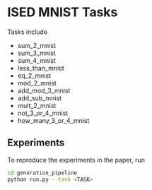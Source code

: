 # ISED MNIST Tasks

Tasks include
- sum_2_mnist
- sum_3_mnist
- sum_4_mnist
- less_than_mnist
- eq_2_mnist
- mod_2_mnist
- add_mod_3_mnist
- add_sub_mnist
- mult_2_mnist
- not_3_or_4_mnist
- how_many_3_or_4_mnist

## Experiments
To reproduce the experiments in the paper, run 
```bash
cd generation_pipeline
python run.py --task <TASK>
```
